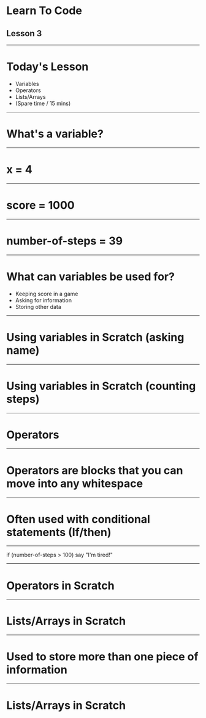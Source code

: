 # Learn To Code
## Lesson 3

---

# Today's Lesson

- Variables
- Operators
- Lists/Arrays
- (Spare time / 15 mins)

--- 

# What's a variable?

--- 

# x = 4

---

# score = 1000

--- 

# number-of-steps = 39

--- 

# What can variables be used for?

- Keeping score in a game
- Asking for information
- Storing other data

---

# Using variables in Scratch (asking name)

---

# Using variables in Scratch (counting steps)

---

# Operators

--- 

# Operators are blocks that you can move into any whitespace

---

# Often used with conditional statements (If/then)

---

if (number-of-steps > 100) say "I'm tired!"

---

# Operators in Scratch

---

# Lists/Arrays in Scratch

--- 

# Used to store more than one piece of information

---

# Lists/Arrays in Scratch

